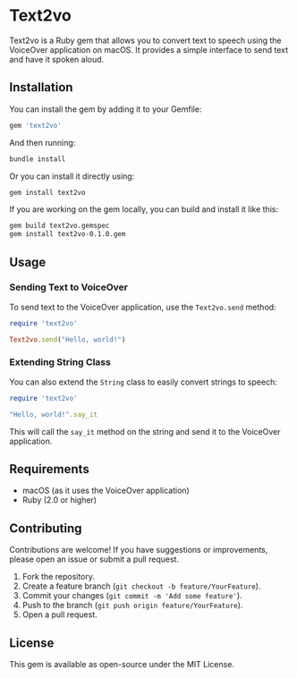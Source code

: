 # Text2vo

Text2vo is a Ruby gem that allows you to convert text to speech using the VoiceOver application on macOS. It provides a simple interface to send text and have it spoken aloud.

## Installation

You can install the gem by adding it to your Gemfile:

```ruby
gem 'text2vo'
```

And then running:

```bash
bundle install
```

Or you can install it directly using:

```bash
gem install text2vo
```

If you are working on the gem locally, you can build and install it like this:

```bash
gem build text2vo.gemspec
gem install text2vo-0.1.0.gem
```

## Usage

### Sending Text to VoiceOver

To send text to the VoiceOver application, use the `Text2vo.send` method:

```ruby
require 'text2vo'

Text2vo.send("Hello, world!")
```

### Extending String Class

You can also extend the `String` class to easily convert strings to speech:

```ruby
require 'text2vo'

"Hello, world!".say_it
```

This will call the `say_it` method on the string and send it to the VoiceOver application.

## Requirements

- macOS (as it uses the VoiceOver application)
- Ruby (2.0 or higher)

## Contributing

Contributions are welcome! If you have suggestions or improvements, please open an issue or submit a pull request.

1. Fork the repository.
2. Create a feature branch (`git checkout -b feature/YourFeature`).
3. Commit your changes (`git commit -m 'Add some feature'`).
4. Push to the branch (`git push origin feature/YourFeature`).
5. Open a pull request.

## License

This gem is available as open-source under the MIT License.
